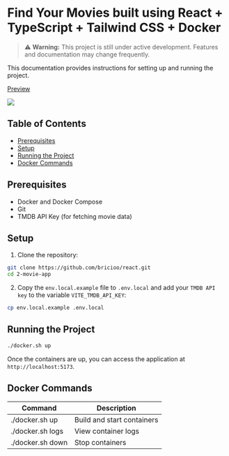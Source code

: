 # Find Your Movies built using React + TypeScript + Tailwind CSS + Docker

> ⚠️ **Warning:** This project is still under active development. Features and documentation may change frequently.

This documentation provides instructions for setting up and running the project.

<div>
  <a href="https://www.loom.com/share/84cf7e9fcb5a43ef829f687a8d88971a">
    <p>Preview</p>
  </a>
  <a href="https://www.loom.com/share/84cf7e9fcb5a43ef829f687a8d88971a">
    <img style="max-width:300px;" src="https://cdn.loom.com/sessions/thumbnails/84cf7e9fcb5a43ef829f687a8d88971a-2b98e9bcf241ac35-full-play.gif">
  </a>
</div>

## Table of Contents

- [Prerequisites](#prerequisites)
- [Setup](#setup)
- [Running the Project](#running-the-project)
- [Docker Commands](#docker-commands)

## Prerequisites

- Docker and Docker Compose
- Git
- TMDB API Key (for fetching movie data)

## Setup

1. Clone the repository:

```bash
git clone https://github.com/bricioo/react.git
cd 2-movie-app
```

2. Copy the `env.local.example` file to `.env.local` and add your `TMDB API key` to the variable `VITE_TMDB_API_KEY`:

```bash
cp env.local.example .env.local
```

## Running the Project

```bash
./docker.sh up
```

Once the containers are up, you can access the application at `http://localhost:5173`.

## Docker Commands

| Command          | Description                |
| ---------------- | -------------------------- |
| ./docker.sh up   | Build and start containers |
| ./docker.sh logs | View container logs        |
| ./docker.sh down | Stop containers            |
